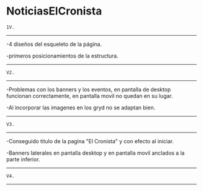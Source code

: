 # NoticiasElCronista #

    1V.
-----------------------------------------------------------------------------------------------------------------------------------
-4 diseños del esqueleto de la página.

-primeros posicionamientos de la estructura.

-----------------------------------------------------------------------------------------------------------------------------------
    V2.
-----------------------------------------------------------------------------------------------------------------------------------
-Problemas con los banners y los eventos, en pantalla de desktop funcionan correctamente, en pantalla movil no quedan en su lugar.

-Al incorporar las imagenes en los gryd no se adaptan bien.

-----------------------------------------------------------------------------------------------------------------------------------
    V3.
-----------------------------------------------------------------------------------------------------------------------------------
-Conseguido titulo de la pagina "El Cronista" y con efecto al iniciar.

-Banners laterales en pantalla desktop y en pantalla movil anclados a la parte inferior.

-----------------------------------------------------------------------------------------------------------------------------------
    V4.
-----------------------------------------------------------------------------------------------------------------------------------

